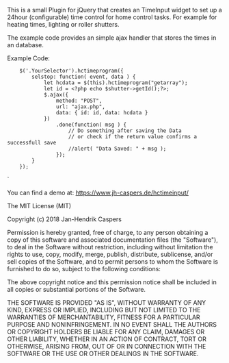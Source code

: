 This is a small Plugin for jQuery that creates an TimeInput widget to set up a 24hour (configurable) time control for home control tasks. For example for heating times, lighting or roller shutters.

The example code provides an simple ajax handler that stores the times in an database.

Example Code:

        $('.YourSelector').hctimeprogram({
            selstop: function( event, data ) {
                let hcdata = $(this).hctimeprogram("getarray");
                let id = <?php echo $shutter->getId();?>;
                $.ajax({
                    method: "POST",
                    url: "ajax.php",
                    data: { id: id, data: hcdata }
                })
                    .done(function( msg ) {
                        // Do something after saving the Data
                        // or check if the return value confirms a successfull save
                        //alert( "Data Saved: " + msg );
                    });
            }
        });
`

You can find a demo at: https://www.jh-caspers.de/hctimeinput/

The MIT License (MIT)

Copyright (c) 2018 Jan-Hendrik Caspers

Permission is hereby granted, free of charge, to any person obtaining a copy of this software and associated documentation files (the "Software"), to deal in the Software without restriction, including without limitation the rights to use, copy, modify, merge, publish, distribute, sublicense, and/or sell copies of the Software, and to permit persons to whom the Software is furnished to do so, subject to the following conditions:

The above copyright notice and this permission notice shall be included in all copies or substantial portions of the Software.

THE SOFTWARE IS PROVIDED "AS IS", WITHOUT WARRANTY OF ANY KIND, EXPRESS OR IMPLIED, INCLUDING BUT NOT LIMITED TO THE WARRANTIES OF MERCHANTABILITY, FITNESS FOR A PARTICULAR PURPOSE AND NONINFRINGEMENT. IN NO EVENT SHALL THE AUTHORS OR COPYRIGHT HOLDERS BE LIABLE FOR ANY CLAIM, DAMAGES OR OTHER LIABILITY, WHETHER IN AN ACTION OF CONTRACT, TORT OR OTHERWISE, ARISING FROM, OUT OF OR IN CONNECTION WITH THE SOFTWARE OR THE USE OR OTHER DEALINGS IN THE SOFTWARE.
 